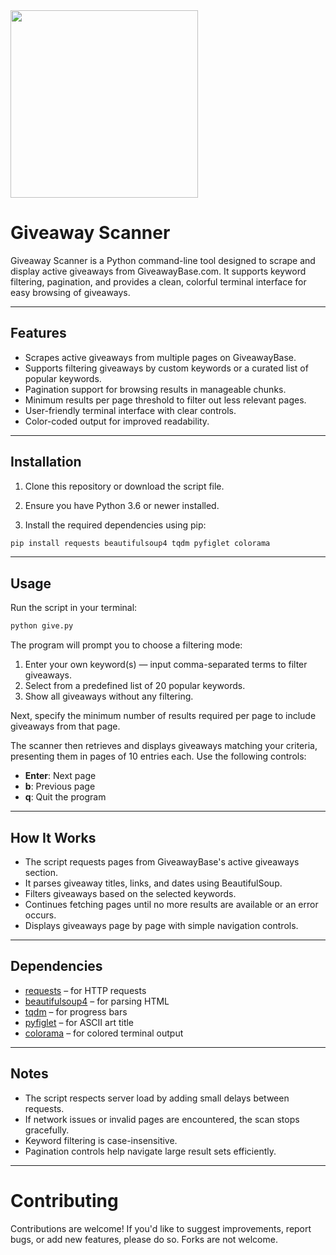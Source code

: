 <img src="https://github.com/user-attachments/assets/f0c9bba0-53ca-46fd-80f2-541d464b00ab" width="300" />


# Giveaway Scanner

Giveaway Scanner is a Python command-line tool designed to scrape and display active giveaways from GiveawayBase.com. It supports keyword filtering, pagination, and provides a clean, colorful terminal interface for easy browsing of giveaways.

---

## Features

* Scrapes active giveaways from multiple pages on GiveawayBase.
* Supports filtering giveaways by custom keywords or a curated list of popular keywords.
* Pagination support for browsing results in manageable chunks.
* Minimum results per page threshold to filter out less relevant pages.
* User-friendly terminal interface with clear controls.
* Color-coded output for improved readability.

---

## Installation

1. Clone this repository or download the script file.

2. Ensure you have Python 3.6 or newer installed.

3. Install the required dependencies using pip:

```bash
pip install requests beautifulsoup4 tqdm pyfiglet colorama
```

---

## Usage

Run the script in your terminal:

```bash
python give.py
```

The program will prompt you to choose a filtering mode:

1. Enter your own keyword(s) — input comma-separated terms to filter giveaways.
2. Select from a predefined list of 20 popular keywords.
3. Show all giveaways without any filtering.

Next, specify the minimum number of results required per page to include giveaways from that page.

The scanner then retrieves and displays giveaways matching your criteria, presenting them in pages of 10 entries each. Use the following controls:

* **Enter**: Next page
* **b**: Previous page
* **q**: Quit the program

---

## How It Works

* The script requests pages from GiveawayBase's active giveaways section.
* It parses giveaway titles, links, and dates using BeautifulSoup.
* Filters giveaways based on the selected keywords.
* Continues fetching pages until no more results are available or an error occurs.
* Displays giveaways page by page with simple navigation controls.

---

## Dependencies

* [requests](https://pypi.org/project/requests/) – for HTTP requests
* [beautifulsoup4](https://pypi.org/project/beautifulsoup4/) – for parsing HTML
* [tqdm](https://pypi.org/project/tqdm/) – for progress bars
* [pyfiglet](https://pypi.org/project/pyfiglet/) – for ASCII art title
* [colorama](https://pypi.org/project/colorama/) – for colored terminal output

---

## Notes

* The script respects server load by adding small delays between requests.
* If network issues or invalid pages are encountered, the scan stops gracefully.
* Keyword filtering is case-insensitive.
* Pagination controls help navigate large result sets efficiently.

---
# Contributing
Contributions are welcome! If you'd like to suggest improvements, report bugs, or add new features, please do so. Forks are not welcome.


